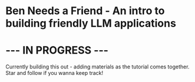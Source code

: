 # Ben Needs a Friend - An intro to building friendly LLM applications

# --- IN PROGRESS --- 

Currently building this out - adding materials as the tutorial comes together.  Star and follow if you wanna keep track!
